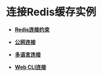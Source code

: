 # 连接Redis缓存实例<a name="ZH-CN_TOPIC_0148195336"></a>

-   **[Redis连接约束](Redis连接约束.md)**  

-   **[公网连接](公网连接.md)**  

-   **[多语言连接](多语言连接.md)**  

-   **[Web CLI连接](Web-CLI连接.md)**  


